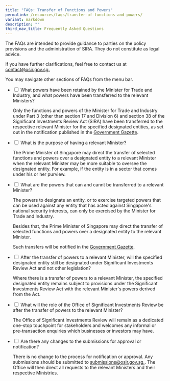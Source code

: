 ```yaml
---
title: "FAQs: Transfer of Functions and Powers"
permalink: /resources/faqs/transfer-of-functions-and-powers/
variant: markdown
description: ""
third_nav_title: Frequently Asked Questions
---
```

<p>The FAQs are intended to provide guidance to parties on the policy provisions
and the administration of SIRA. They do not constitute as legal advice.</p>
<p>If you have further clarifications, feel free to contact us at <a href="" rel="noopener nofollow" target="_blank">contact@osir.gov.sg.</a>
</p>
<p>You may navigate other sections of FAQs from the menu bar.</p>

<ul class="jekyllcodex_accordion">  
  
<li><input type="checkbox" id="accordion1">  
<label for="accordion1">What powers have been retained by the Minister for Trade and Industry, and what powers have been transferred to the relevant Ministers?</label><div>  
<p>Only the functions and powers of the Minister for Trade and Industry under Part 3 (other than section 17 and Division 6) and section 38 of the Significant Investments Review Act (SIRA) have been transferred to the respective relevant Minister for the specified designated entities, as set out in the notification published in the <a href="https://www.egazette.gov.sg/" rel="noopener nofollow" target="_blank">Government Gazette</a>. 
</p></div></li>  
  
<li><input type="checkbox" id="accordion2">  
<label for="accordion2">What is the purpose of having a relevant Minister?</label><div>  
<p>The Prime Minister of Singapore may direct the transfer of selected functions and powers over a designated entity to a relevant Minister when the relevant Minister may be more suitable to oversee the designated entity. For example, if the entity is in a sector that comes under his or her purview.</p>
	
</div></li><li><input type="checkbox" id="accordion3">  
<label for="accordion3">What are the powers that can and cannt be transferred to a relevant Minister?</label><div>  
<p>The powers to designate an entity, or to exercise targeted powers that can be used against any entity that has acted against Singapore's national security interests, can only be exercised by the Minister for Trade and Industry.</p>

<p> Besides that, the Prime Minister of Singapore may direct the transfer of selected functions and powers over a designated entity to the relevant Minister.</p>
	
<p> Such transfers will be notified in the <a href="https://www.egazette.gov.sg/" rel="noopener nofollow" target="_blank">Government Gazette</a>.
	
</p></div></li><li><input type="checkbox" id="accordion4">  
<label for="accordion4">After the transfer of powers to a relevant Minister, will the specified designated entity still be designated under Significant Investments Review Act and not other legislation?</label><div>

<p> Where there is a transfer of powers to a relevant Minister, the specified designated entity remains subject to provisions under the Significant Investments Review Act with the relevant Minister's powers derived from the Act. </p>
	
</div></li><li><input type="checkbox" id="accordion5">  
<label for="accordion5">What will the role of the Office of Significant Investments Review be after the transfer of powers to the relevant Minister?</label><div>

<p> The Office of Significant Investments Review will remain as a dedicated one-stop touchpoint for stakeholders and welcomes any informal or pre-transaction enquiries which businesses or investors may have. </p>
	
</div></li><li><input type="checkbox" id="accordion6">  
<label for="accordion6">Are there any changes to the submissions for approval or notification?</label><div>

<p>There is no change to the process for notification or approval. Any submissions should be submitted to  <a href="" rel="noopener nofollow" target="_blank">submissions@osir.gov.sg.</a>. The Office will then direct all requests to the relevant Ministers and their respective Ministries.
	
</p></div></li></ul>